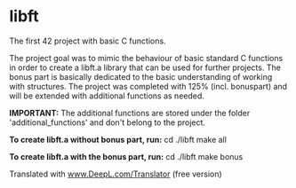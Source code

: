 # libft
The first 42 project with basic C functions.

The project goal was to mimic the behaviour of basic standard C functions in order to create a libft.a library that can be used for further projects.
The bonus part is basically dedicated to the basic understanding of working with structures.
The project was completed with 125% (incl. bonuspart) and will be extended with additional functions as needed.

**IMPORTANT:**
The additional functions are stored under the folder 'additional_functions' and don't belong to the project.

**To create libft.a without bonus part, run:**
cd ./libft
make all 

**To create libft.a with the bonus part, run:**
cd ./libft
make bonus


Translated with www.DeepL.com/Translator (free version)
